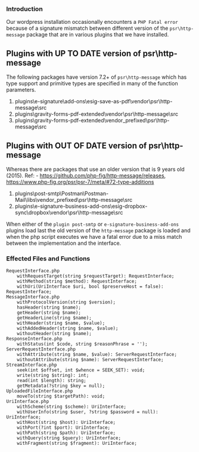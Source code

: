 ### Introduction

Our wordpress installation occasionally encounters a `PHP Fatal error` because of a signature mismatch between different version of the `psr\http-message` package that are in various plugins that we have installed.

## Plugins with UP TO DATE version of psr\http-message
The following packages have version 7.2+ of `psr\http-message` which has type support and primitive types are specified in many of the function parameters.

1. plugins\e-signature\add-ons\esig-save-as-pdf\vendor\psr\http-message\src
2. plugins\gravity-forms-pdf-extended\vendor\psr\http-message\src
3. plugins\gravity-forms-pdf-extended\vendor_prefixed\psr\http-message\src

## Plugins with OUT OF DATE version of psr\http-message
Whereas there are packages that use an older version that is 9 years old (2015).
Ref: - https://github.com/php-fig/http-message/releases, https://www.php-fig.org/psr/psr-7/meta/#72-type-additions

1. plugins\post-smtp\Postman\Postman-Mail\libs\vendor_prefixed\psr\http-message\src
2. plugins\e-signature-business-add-ons\esig-dropbox-sync\dropbox\vendor\psr\http-message\src

When either of the `plugin post-smtp` or `e-signature-business-add-ons` plugins load last the old version of the `http-message` package is loaded and when the php script executes we have a fatal error due to a miss match between the implementation and the interface.


### Effected Files and Functions
```
RequestInterface.php
	withRequestTarget(string $requestTarget): RequestInterface;
	withMethod(string $method): RequestInterface;
	withUri(UriInterface $uri, bool $preserveHost = false): RequestInterface;
MessageInterface.php
	withProtocolVersion(string $version);
	hasHeader(string $name);
	getHeader(string $name);
	getHeaderLine(string $name);
	withHeader(string $name, $value);
	withAddedHeader(string $name, $value);
	withoutHeader(string $name);
ResponseInterface.php
    withStatus(int $code, string $reasonPhrase = '');
ServerRequestInterface.php
	withAttribute(string $name, $value): ServerRequestInterface;
	withoutAttribute(string $name): ServerRequestInterface;
StreamInterface.php
	seek(int $offset, int $whence = SEEK_SET): void;
	write(string $string): int;
	read(int $length): string;
	getMetadata(?string $key = null);
UploadedFileInterface.php
	moveTo(string $targetPath): void;
UriInterface.php
	withScheme(string $scheme): UriInterface;
	withUserInfo(string $user, ?string $password = null): UriInterface;
	withHost(string $host): UriInterface;
	withPort(?int $port): UriInterface;
	withPath(string $path): UriInterface;
	withQuery(string $query): UriInterface;
	withFragment(string $fragment): UriInterface;
```